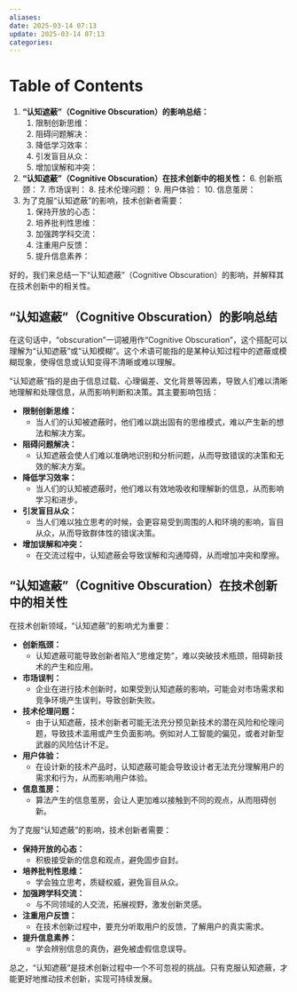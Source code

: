 ```yaml
---
aliases:
date: 2025-03-14 07:13
update: 2025-03-14 07:13
categories:
---
```

# Table of Contents

1. **“认知遮蔽”（Cognitive Obscuration）的影响总结：**
    1. 限制创新思维：
    2. 阻碍问题解决：
    3. 降低学习效率：
    4. 引发盲目从众：
    5. 增加误解和冲突：
2. **“认知遮蔽”（Cognitive Obscuration）在技术创新中的相关性：**
    6.  创新瓶颈：
    7.  市场误判：
    8.  技术伦理问题：
    9.  用户体验：
    10.  信息茧房：
3. 为了克服“认知遮蔽”的影响，技术创新者需要：
    1. 保持开放的心态：
    2. 培养批判性思维：
    3. 加强跨学科交流：
    4. 注重用户反馈：
    5. 提升信息素养：

好的，我们来总结一下“认知遮蔽”（Cognitive Obscuration）的影响，并解释其在技术创新中的相关性。

## “认知遮蔽”（Cognitive Obscuration）的影响总结

在这句话中，“obscuration”一词被用作“Cognitive Obscuration”，这个搭配可以理解为“认知遮蔽”或“认知模糊”。这个术语可能指的是某种认知过程中的遮蔽或模糊现象，使得信息或认知变得不清晰或难以理解。

“认知遮蔽”指的是由于信息过载、心理偏差、文化背景等因素，导致人们难以清晰地理解和处理信息，从而影响判断和决策。其主要影响包括：

- **限制创新思维：**
  - 当人们的认知被遮蔽时，他们难以跳出固有的思维模式，难以产生新的想法和解决方案。
- **阻碍问题解决：**
  - 认知遮蔽会使人们难以准确地识别和分析问题，从而导致错误的决策和无效的解决方案。
- **降低学习效率：**
  - 当人们的认知被遮蔽时，他们难以有效地吸收和理解新的信息，从而影响学习和进步。
- **引发盲目从众：**
  - 当人们难以独立思考的时候，会更容易受到周围的人和环境的影响，盲目从众，从而导致群体性的错误决策。
- **增加误解和冲突：**
  - 在交流过程中，认知遮蔽会导致误解和沟通障碍，从而增加冲突和摩擦。

## “认知遮蔽”（Cognitive Obscuration）在技术创新中的相关性

在技术创新领域，“认知遮蔽”的影响尤为重要：

- **创新瓶颈：**
  - 认知遮蔽可能导致创新者陷入“思维定势”，难以突破技术瓶颈，阻碍新技术的产生和应用。
- **市场误判：**
  - 企业在进行技术创新时，如果受到认知遮蔽的影响，可能会对市场需求和竞争环境产生误判，导致创新失败。
- **技术伦理问题：**
  - 由于认知遮蔽，技术创新者可能无法充分预见新技术的潜在风险和伦理问题，导致技术滥用或产生负面影响。例如对人工智能的偏见，或者对新型武器的风险估计不足。
- **用户体验：**
  - 在设计新的技术产品时，认知遮蔽可能会导致设计者无法充分理解用户的需求和行为，从而影响用户体验。
- **信息茧房：**
  - 算法产生的信息茧房，会让人更加难以接触到不同的观点，从而阻碍创新。

为了克服“认知遮蔽”的影响，技术创新者需要：

- **保持开放的心态：**
  - 积极接受新的信息和观点，避免固步自封。
- **培养批判性思维：**
  - 学会独立思考，质疑权威，避免盲目从众。
- **加强跨学科交流：**
  - 与不同领域的人交流，拓展视野，激发创新灵感。
- **注重用户反馈：**
  - 在技术创新过程中，要充分听取用户的反馈，了解用户的真实需求。
- **提升信息素养：**
  - 学会辨别信息的真伪，避免被虚假信息误导。

总之，“认知遮蔽”是技术创新过程中一个不可忽视的挑战。只有克服认知遮蔽，才能更好地推动技术创新，实现可持续发展。
